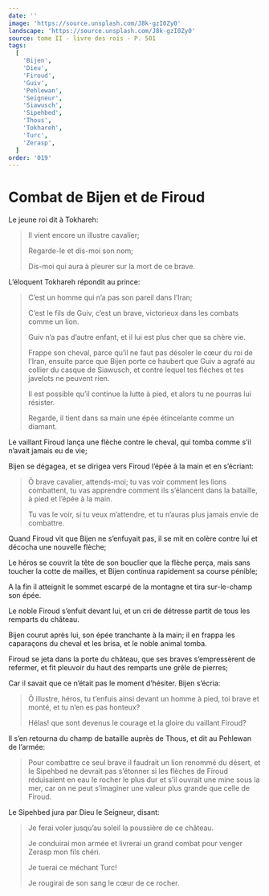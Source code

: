 ```yaml
---
date: ''
image: 'https://source.unsplash.com/J8k-gzI0Zy0'
landscape: 'https://source.unsplash.com/J8k-gzI0Zy0'
source: tome II - livre des rois - P. 501
tags:
  [
    'Bijen',
    'Dieu',
    'Firoud',
    'Guiv',
    'Pehlewan',
    'Seigneur',
    'Siawusch',
    'Sipehbed',
    'Thous',
    'Tokhareh',
    'Turc',
    'Zerasp',
  ]
order: '019'
---
```


# Combat de Bijen et de Firoud

Le jeune roi dit à Tokhareh:

> Il vient encore un illustre cavalier;
>
> Regarde-le et dis-moi son nom;
>
> Dis-moi qui aura à pleurer sur la mort de ce brave.

L’éloquent Tokhareh répondit au prince:

> C’est un homme qui n’a pas son pareil dans l’Iran;
>
> C’est le fils de Guiv, c’est un brave, victorieux dans les combats comme un lion.
>
> Guiv n’a pas d’autre enfant, et il lui est plus cher que sa chère vie.
>
> Frappe son cheval, parce qu’il ne faut pas désoler le cœur du roi de l’Iran, ensuite parce que Bijen porte ce haubert que Guiv a agrafé au collier du casque de Siawusch, et contre lequel tes flèches et tes javelots ne peuvent rien.
>
> Il est possible qu’il continue la lutte à pied, et alors tu ne pourras lui résister.
>
> Regarde, il tient dans sa main une épée étincelante comme un diamant.

Le vaillant Firoud lança une flèche contre le cheval, qui tomba comme s’il n’avait jamais eu de vie;

Bijen se dégagea, et se dirigea vers Firoud l’épée à la main et en s’écriant:

> Ô brave cavalier, attends-moi; tu vas voir comment les lions combattent, tu vas apprendre comment ils s’élancent dans la bataille, à pied et l’épée à la main.
>
> Tu vas le voir, si tu veux m’attendre, et tu n’auras plus jamais envie de combattre.

Quand Firoud vit que Bijen ne s’enfuyait pas, il se mit en colère contre lui et décocha une nouvelle flèche;

Le héros se couvrit la tête de son bouclier que la flèche perça, mais sans toucher la cotte de mailles, et Bijen continua rapidement sa course pénible;

A la fin il atteignit le sommet escarpé de la montagne et tira sur-le-champ son épée.

Le noble Firoud s’enfuit devant lui, et un cri de détresse partit de tous les remparts du château.

Bijen courut après lui, son épée tranchante à la main; il en frappa les caparaçons du cheval et les brisa, et le noble animal tomba.

Firoud se jeta dans la porte du château, que ses braves s’empressèrent de refermer, et fit pleuvoir du haut des remparts une grêle de pierres;

Car il savait que ce n’était pas le moment d’hésiter. Bijen s’écria:

> Ô illustre, héros, tu t’enfuis ainsi devant un homme à pied, toi brave et monté, et tu n’en es pas honteux?
>
> Hélas! que sont devenus le courage et la gloire du vaillant Firoud?

Il s’en retourna du champ de bataille auprès de Thous, et dit au Pehlewan de l’armée:

> Pour combattre ce seul brave il faudrait un lion renommé du désert, et le Sipehbed ne devrait pas s’étonner si les flèches de Firoud réduisaient en eau le rocher le plus dur et s’il ouvrait une mine sous la mer, car on ne peut s’imaginer une valeur plus grande que celle de Firoud.

Le Sipehbed jura par Dieu le Seigneur, disant:

> Je ferai voler jusqu’au soleil la poussière de ce château.
>
> Je conduirai mon armée et livrerai un grand combat pour venger Zerasp mon fils chéri.
>
> Je tuerai ce méchant Turc!
>
> Je rougirai de son sang le cœur de ce rocher.

